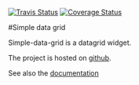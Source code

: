 [![Travis Status](https://secure.travis-ci.org/mbraak/simple-data-grid.png?branch=master)](http://travis-ci.org/mbraak/simple-data-grid) [![Coverage Status](https://coveralls.io/repos/mbraak/simple-data-grid/badge.png?branch=master)](https://coveralls.io/r/mbraak/simple-data-grid?branch=master)

#Simple data grid

Simple-data-grid is a datagrid widget.

The project is hosted on [github](https://github.com/mbraak/simple-data-grid).

See also the [documentation](http://mbraak.github.com/simple-data-grid/)
